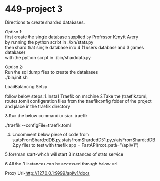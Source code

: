 # 449-project 3

Directions to create sharded databases.

Option 1:</br>
  first create the single database supplied by Professor Kenytt Avery <br/>
  by running the python script in ./bin/stats.py </br>
  then shard that single database into 4 (1 users database and 3 games database) </br>
  with the python script in ./bin/sharddata.py </br>
  
Option 2:</br>
  Run the sql dump files to create the databases </br>
  ./bin/init.sh</br>
  

LoadBalancing Setup

follow below steps:
1.Install Traefik on machine
2.Take the (traefik.toml, routes.toml) configuration files from the traefikconfig folder of the project and place in the traefik directory
 
3.Run the below command to start traefik

./traefik  --configFile=traefik.toml

4. Uncomment below piece of code from statsFromShardedDB.py,statsFromShardedDB1.py,statsFromShardedDB2.py files to test with traefik
 app = FastAPI(root_path="/api/v1")
 
5.foreman start-which will start 3 instances of stats service

6.All the 3 instances can be accessed through below url

Proxy Url-http://127.0.0.1:9999/api/v1/docs
